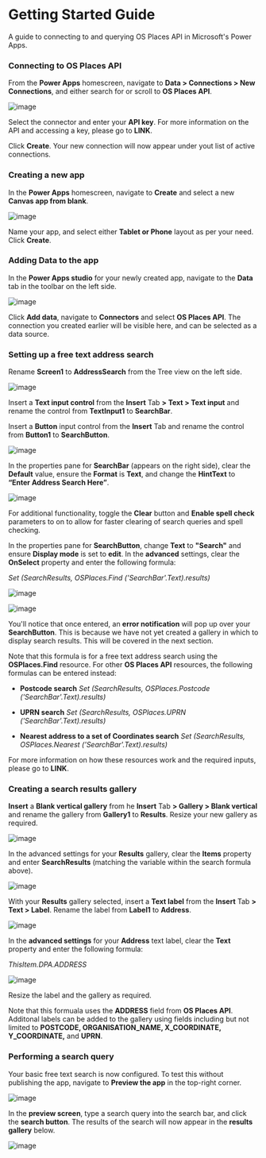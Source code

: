 # Getting Started Guide

A guide to connecting to and querying OS Places API in Microsoft's Power Apps.


### Connecting to OS Places API

From the **Power Apps** homescreen, navigate to **Data > Connections > New Connections**, and either search for or scroll to **OS Places API**.

![image](https://user-images.githubusercontent.com/81246539/112861525-c6dbcb80-90ac-11eb-9414-2aeaf983470a.png)

Select the connector and enter your **API key**. For more information on the API and accessing a key, please go to **LINK**.

Click **Create**. Your new connection will now appear under yout list of active connections.


### Creating a new app

In the **Power Apps** homescreen, navigate to **Create** and select a new **Canvas app from blank**.

![image](https://user-images.githubusercontent.com/81246539/112861506-c2171780-90ac-11eb-996c-46b725e94d99.png)

Name your app, and select either **Tablet or Phone** layout as per your need. Click **Create**.


### Adding Data to the app

In the **Power Apps studio** for your newly created app, navigate to the **Data** tab in the toolbar on the left side.

![image](https://user-images.githubusercontent.com/81246539/112861270-9005b580-90ac-11eb-9326-2d8260e6c6d9.png)


Click **Add data**, navigate to **Connectors** and select **OS Places API**. The connection you created earlier will be visible here, and can be selected as a data source.


### Setting up a free text address search

Rename **Screen1** to **AddressSearch** from the Tree view on the left side.

![image](https://user-images.githubusercontent.com/81246539/112861625-deb34f80-90ac-11eb-8569-d77841082efd.png)

Insert a **Text input control** from the **Insert** Tab **> Text > Text input** and rename the control from **TextInput1** to **SearchBar**.

Insert a **Button** input control from the **Insert** Tab and rename the control from **Button1** to **SearchButton**.

![image](https://user-images.githubusercontent.com/81246539/112861488-bdeafa00-90ac-11eb-8e56-e2e82c2c76c6.png)

In the properties pane for **SearchBar** (appears on the right side), clear the **Default** value, ensure the **Format** is **Text**, and change the **HintText** to **“Enter Address Search Here”**.

![image](https://user-images.githubusercontent.com/81246539/112861829-128e7500-90ad-11eb-9c48-260af3bcdf4d.png)

For additional functionality, toggle the **Clear** button and **Enable spell check** parameters to on to allow for faster clearing of search queries and spell checking.

In the properties pane for **SearchButton**, change **Text** to **"Search"** and ensure **Display mode** is set to **edit**. In the **advanced** settings, clear the **OnSelect** property and enter the following formula:

*Set (SearchResults, OSPlaces.Find ('SearchBar'.Text).results)*

![image](https://user-images.githubusercontent.com/81246539/112861869-1cb07380-90ad-11eb-8439-3e4d787df173.png)

![image](https://user-images.githubusercontent.com/81246539/112861853-18845600-90ad-11eb-8a69-bd3e7079e2e7.png)


You'll notice that once entered, an **error notification** will pop up over your **SearchButton**. This is because we have not yet created a gallery in which to display search results. This will be covered in the next section.

Note that this formula is for a free text address search using the **OSPlaces.Find** resource. For other **OS Places API** resources, the following formulas can be entered instead:

* **Postcode search**
*Set (SearchResults, OSPlaces.Postcode ('SearchBar'.Text).results)*

* **UPRN search**
*Set (SearchResults, OSPlaces.UPRN ('SearchBar'.Text).results)*

* **Nearest address to a set of Coordinates search**
*Set (SearchResults, OSPlaces.Nearest ('SearchBar'.Text).results)*

For more information on how these resources work and the required inputs, please go to **LINK**.


### Creating a search results gallery

**Insert** a **Blank vertical gallery** from he **Insert** Tab **> Gallery > Blank vertical** and rename the gallery from **Gallery1** to **Results**. Resize your new gallery as required.

![image](https://user-images.githubusercontent.com/81246539/112861345-9eec6800-90ac-11eb-9368-7522f275b97c.png)

In the advanced settings for your **Results** gallery, clear the **Items** property and enter **SearchResults** (matching the variable within the search formula above).

![image](https://user-images.githubusercontent.com/81246539/112861452-b62b5580-90ac-11eb-9ef6-83adc11f3d7d.png)

With your **Results** gallery selected, insert a **Text label** from the **Insert** Tab **> Text > Label**. Rename the label from **Label1** to **Address**.

![image](https://user-images.githubusercontent.com/81246539/112861364-a27fef00-90ac-11eb-857a-b8f8ebfed431.png)

In the **advanced settings** for your **Address** text label, clear the **Text** property and enter the following formula:

*ThisItem.DPA.ADDRESS*

![image](https://user-images.githubusercontent.com/81246539/112861406-aad82a00-90ac-11eb-87dd-2a242793e0f9.png)

Resize the label and the gallery as required.

Note that this formuala uses the **ADDRESS** field from **OS Places API**. Additonal labels can be added to the gallery using fields including but not limited to **POSTCODE, ORGANISATION_NAME, X_COORDINATE, Y_COORDINATE,** and **UPRN**.


### Performing a search query

Your basic free text search is now configured. To test this without publishing the app, navigate to **Preview the app** in the top-right corner.

![image](https://user-images.githubusercontent.com/81246539/112861569-d0653380-90ac-11eb-9d83-f8d153e707cb.png)

In the **preview screen**, type a search query into the search bar, and click the **search button**. The results of the search will now appear in the **results gallery** below.

![image](https://user-images.githubusercontent.com/81246539/112861781-060a1c80-90ad-11eb-89e2-e89c21e520b8.png)

